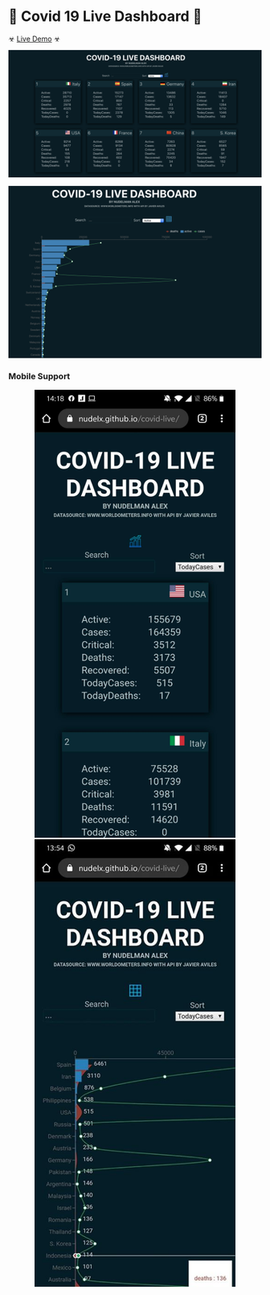 # 👾 Covid 19 Live Dashboard 🦇

☣︎ [Live Demo](https://nudelx.github.io/covid-live/) ☣︎

<p align="center">
<img style="max-width: 100%; margin-right: auto;  margin-left: auto; " src="https://raw.githubusercontent.com/nudelx/covid-live/master/img/cards.png" ></p>

<p align="center">
<img style="max-width: 100%; margin-right: auto;  margin-left: auto; " src="https://raw.githubusercontent.com/nudelx/covid-live/master/img/graph.png" ></p>
<h3>Mobile Support</h3>
<p align="center">
<img width="400" style="width: 400px; margin-right: auto;  margin-left: auto; " src="https://raw.githubusercontent.com/nudelx/covid-live/master/img/mobile1.jpg" >
<img width="400" style="width: 400px; margin-right: auto;  margin-left: auto; " src="https://raw.githubusercontent.com/nudelx/covid-live/master/img/mobile2.jpg" >
</p>
